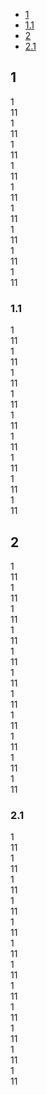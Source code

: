 - [1](#1)
 - [1.1](#1.1)
- [2](#2)
 - [2.1](#2.1)
## 1
1  
11  
1  
11  
1  
11  
1  
11  
1  
11  
1  
11  
1  
11  
1  
11  
1  
11  
### 1.1
1  
11  
1  
11  
1  
11  
1  
11  
1  
11  
1  
11  
1  
11  
1  
11  
1  
11  
## 2
1  
11  
1  
11  
1  
11  
1  
11  
1  
11  
1  
11  
1  
11  
1  
11  
1  
11  
1  
11  
1  
11  
### 2.1
1  
11  
1  
11  
1  
11  
1  
11  
1  
11  
1  
11  
1  
11  
1  
11  
1  
11  
1  
11  
1  
11  
1  
11  
